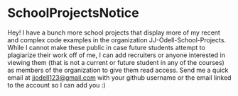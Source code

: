 # SchoolProjectsNotice
Hey! I have a bunch more school projects that display more of my recent and complex code examples in the organization JJ-Odell-School-Projects. While I cannot make these public in case future students attempt to plagiarize their work off of me, I can add recruiters or anyone interested in viewing them (that is not a current or future student in any of the courses) as members of the organization to give them read access. Send me a quick email at jjodell123@gmail.com with your github username or the email linked to the account so I can add you :) 
